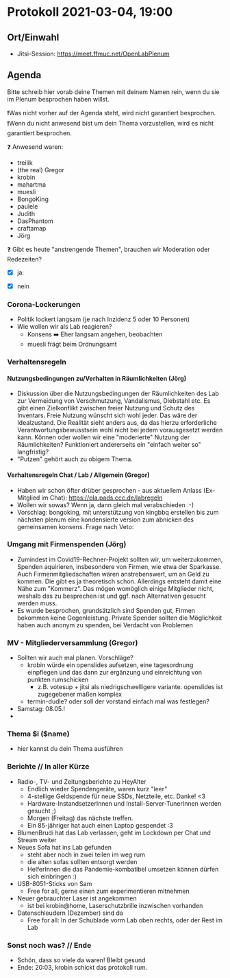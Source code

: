 # Protokoll 2021-03-04, 19:00
## Ort/Einwahl
  - Jitsi-Session: https://meet.ffmuc.net/OpenLabPlenum

## Agenda
Bitte schreib hier vorab deine Themen mit deinem Namen rein, wenn du sie im Plenum besprochen haben willst. 

:heavy_exclamation_mark:Was nicht vorher auf der Agenda steht, wird nicht garantiert besprochen. 
:heavy_exclamation_mark:Wenn du nicht anwesend bist um dein Thema vorzustellen, wird es nicht garantiert besprochen.


:question: Anwesend waren:
- treilik
- (the real) Gregor
- krobin
- mahartma
- muesli
- BongoKing
- paulele
- Judith
- DasPhantom
- craftamap 
- Jörg


:question: Gibt es heute "anstrengende Themen", brauchen wir Moderation oder Redezeiten?
  - [x] ja: 
  - [x] nein


### Corona-Lockerungen
 - Politik lockert langsam (je nach Inzidenz 5 oder 10 Personen)
 - Wie wollen wir als Lab reagieren?
     - Konsens ➡️ Eher langsam angehen, beobachten
     - muesli frägt beim Ordnungsamt

### Verhaltensregeln
#### Nutzungsbedingungen zu/Verhalten in Räumlichkeiten (Jörg)
  - Diskussion über die Nutzungsbedingungen der Räumlichkeiten des Lab zur Vermeidung von Verschmutzung, Vandalismus, Diebstahl etc. Es gibt einen Zielkonflikt zwischen freier Nutzung und Schutz des Inventars. Freie Nutzung wünscht sich wohl jeder. Das wäre der Idealzustand. Die Realität sieht anders aus, da das hierzu erforderliche Verantwortungsbewusstsein wohl nicht bei jedem vorausgesetzt werden kann. Können oder wollen wir eine "moderierte" Nutzung der Räumlichkeiten? Funktioniert andererseits ein "einfach weiter so" langfristig?
  - "Putzen" gehört auch zu obigem Thema. 

#### Verhaltensregeln Chat / Lab / Allgemein (Gregor)

  - Haben wir schon öfter drüber gesprochen - aus aktuellem Anlass (Ex-Mitglied im Chat): https://ola.pads.ccc.de/labregeln 
  - Wollen wir sowas? Wenn ja, dann gleich mal verabschieden :-)
  - Vorschlag: bongoking, mit unterstützung von kingbbq erstellen bis zum nächsten plenum eine kondensierte version zum abnicken des gemeinsamen konsens. Frage nach Veto: 

    
### Umgang mit Firmenspenden (Jörg)
  - Zumindest im Covid19-Rechner-Projekt sollten wir, um weiterzukommen, Spenden aquirieren, insbesondere von Firmen, wie etwa der Sparkasse. Auch Firmenmitgliedschaften wären anstrebenswert, um an Geld zu kommen. Die gibt es ja theoretisch schon. Allerdings entsteht damit eine Nähe zum "Kommerz". Das mögen womöglich einige Mitglieder nicht, weshalb das zu besprechen ist und ggf. nach Alternativen gesucht werden muss.
  - Es wurde besprochen, grundsätzlich sind Spenden gut, Firmen bekommen keine Gegenleistung. Private Spender sollten die Möglichkeit haben auch anonym zu spenden, bei Verdacht von Problemen


### MV - Mitgliederversammlung (Gregor)

  - Sollten wir auch mal planen. Vorschläge?
    - krobin würde ein openslides aufsetzen, eine tagesordnung einpflegen und das dann zur ergänzung und einreichtung von punkten rumschicken
        - z.B. votesup + jitsi als niedrigschwelligere variante. openslides ist zugegebener maßen komplex
    - termin-dudle? oder soll der vorstand einfach mal was festlegen?
  - Samstag: 08.05.!
  - 

### Thema \$i (\$name)
  - hier kannst du dein Thema ausführen

### Berichte // In aller Kürze
  - Radio-, TV- und Zeitungsberichte zu HeyAlter
      - Endlich wieder Spendengeräte, waren kurz "leer"
      - 4-stellige Geldspende für neue SSDs, Netzteile, etc. Danke! <3
      - Hardware-InstandsetzerInnen und Install-Server-TunerInnen werden gesucht ;)
      - Morgen (Freitag) das nächste treffen.
      - Ein 85-jähriger hat auch einen Laptop gespendet :3
  - BlumenBrudi hat das Lab verlassen, geht im Lockdown per Chat und Stream weiter
  - Neues Sofa hat ins Lab gefunden
      - steht aber noch in zwei teilen im weg rum
      - die alten sofas sollten entsorgt werden
      - HelferInnen die das Pandemie-kombatibel umsetzen können dürfen sich einbringen :)
  - USB-8051-Sticks von Sam 
      - Free for all, gerne einen zum experimentieren mitnehmen
  - Neuer gebrauchter Laser ist angekommen
      - ist bei krobin@home, Laserschutzbrille inzwischen vorhanden
  - Datenschleudern (Dezember) sind da
      - Free for all: In der Schublade vorm Lab oben rechts, oder der Rest im Lab

### Sonst noch was? // Ende
  - Schön, dass so viele da waren! Bleibt gesund
  - Ende: 20:03, krobin schickt das protokoll rum.


